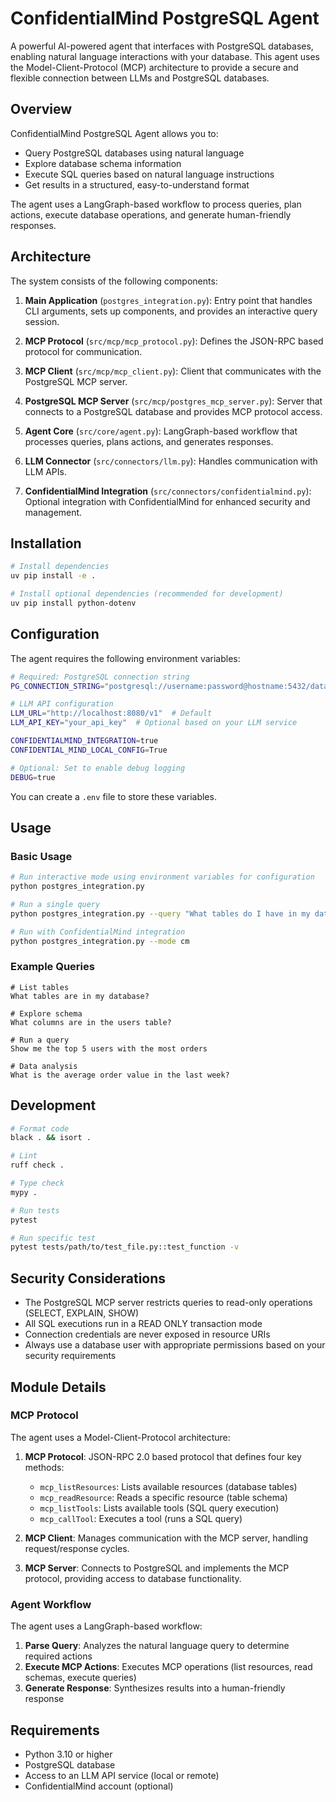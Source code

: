 # ConfidentialMind PostgreSQL Agent

A powerful AI-powered agent that interfaces with PostgreSQL databases, enabling natural language interactions with your database. This agent uses the Model-Client-Protocol (MCP) architecture to provide a secure and flexible connection between LLMs and PostgreSQL databases.

## Overview

ConfidentialMind PostgreSQL Agent allows you to:

- Query PostgreSQL databases using natural language
- Explore database schema information
- Execute SQL queries based on natural language instructions
- Get results in a structured, easy-to-understand format

The agent uses a LangGraph-based workflow to process queries, plan actions, execute database operations, and generate human-friendly responses.

## Architecture

The system consists of the following components:

1. **Main Application** (`postgres_integration.py`): Entry point that handles CLI arguments, sets up components, and provides an interactive query session.

2. **MCP Protocol** (`src/mcp/mcp_protocol.py`): Defines the JSON-RPC based protocol for communication.

3. **MCP Client** (`src/mcp/mcp_client.py`): Client that communicates with the PostgreSQL MCP server.

4. **PostgreSQL MCP Server** (`src/mcp/postgres_mcp_server.py`): Server that connects to a PostgreSQL database and provides MCP protocol access.

5. **Agent Core** (`src/core/agent.py`): LangGraph-based workflow that processes queries, plans actions, and generates responses.

6. **LLM Connector** (`src/connectors/llm.py`): Handles communication with LLM APIs.

7. **ConfidentialMind Integration** (`src/connectors/confidentialmind.py`): Optional integration with ConfidentialMind for enhanced security and management.

## Installation

```bash
# Install dependencies
uv pip install -e .

# Install optional dependencies (recommended for development)
uv pip install python-dotenv
```

## Configuration

The agent requires the following environment variables:

```bash
# Required: PostgreSQL connection string
PG_CONNECTION_STRING="postgresql://username:password@hostname:5432/database"

# LLM API configuration
LLM_URL="http://localhost:8080/v1"  # Default
LLM_API_KEY="your_api_key"  # Optional based on your LLM service

CONFIDENTIALMIND_INTEGRATION=true
CONFIDENTIAL_MIND_LOCAL_CONFIG=True

# Optional: Set to enable debug logging
DEBUG=true
```

You can create a `.env` file to store these variables.

## Usage

### Basic Usage

```bash
# Run interactive mode using environment variables for configuration
python postgres_integration.py

# Run a single query
python postgres_integration.py --query "What tables do I have in my database?"

# Run with ConfidentialMind integration
python postgres_integration.py --mode cm
```

### Example Queries

```
# List tables
What tables are in my database?

# Explore schema
What columns are in the users table?

# Run a query
Show me the top 5 users with the most orders

# Data analysis
What is the average order value in the last week?
```

## Development

```bash
# Format code
black . && isort .

# Lint
ruff check .

# Type check
mypy .

# Run tests
pytest

# Run specific test
pytest tests/path/to/test_file.py::test_function -v
```

## Security Considerations

- The PostgreSQL MCP server restricts queries to read-only operations (SELECT, EXPLAIN, SHOW)
- All SQL executions run in a READ ONLY transaction mode
- Connection credentials are never exposed in resource URIs
- Always use a database user with appropriate permissions based on your security requirements

## Module Details

### MCP Protocol

The agent uses a Model-Client-Protocol architecture:

1. **MCP Protocol**: JSON-RPC 2.0 based protocol that defines four key methods:

   - `mcp_listResources`: Lists available resources (database tables)
   - `mcp_readResource`: Reads a specific resource (table schema)
   - `mcp_listTools`: Lists available tools (SQL query execution)
   - `mcp_callTool`: Executes a tool (runs a SQL query)

2. **MCP Client**: Manages communication with the MCP server, handling request/response cycles.

3. **MCP Server**: Connects to PostgreSQL and implements the MCP protocol, providing access to database functionality.

### Agent Workflow

The agent uses a LangGraph-based workflow:

1. **Parse Query**: Analyzes the natural language query to determine required actions
2. **Execute MCP Actions**: Executes MCP operations (list resources, read schemas, execute queries)
3. **Generate Response**: Synthesizes results into a human-friendly response

## Requirements

- Python 3.10 or higher
- PostgreSQL database
- Access to an LLM API service (local or remote)
- ConfidentialMind account (optional)

